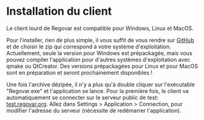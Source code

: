 
# Installation du client

Le client lourd de Regovar est compatible pour Windows, Linux et MacOS.

Pour l'installer, rien de plus simple, il vous suffit de vous rendre sur [GitHub](https://github.com/REGOVAR/QRegovar/releases) et de choisir le zip qui correspond à votre système d'exploitation. Actuellement, seule la version pour Windows est prépackagée, mais vous pouvez compiler l'application pour d'autres systèmes d'exploitation avec qmake ou QtCreator. Des versions prépackagées pour Linux et pour MacOS sont en préparation et seront prochainement disponibles !

Une fois l'archive dézipée, il n'y a plus qu'à double cliquer sur l'exécutable "Regovar.exe" et l'application se lance. Pour la première fois, le client va automatiquement se connecter sur le serveur public de test: [test.regovar.org](http://test.regovar.org). Allez dans Settings > Application > Connection, pour modifier l'adresse du serveur (nécessite de redémarrer l'application).
